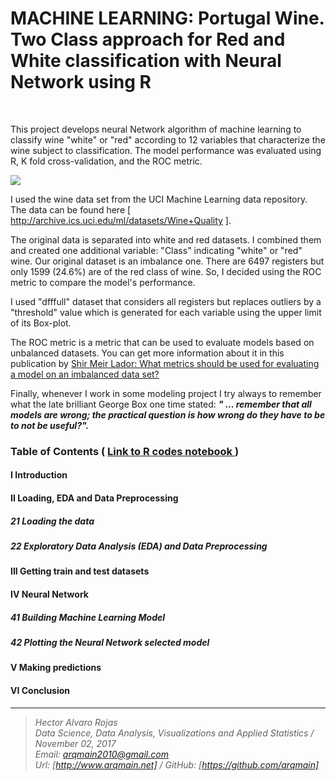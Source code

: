 # MACHINE LEARNING: Portugal Wine. Two Class approach for Red and White classification with Neural Network using R

<br>

This project develops neural Network algorithm of machine learning to classify wine "white" or "red" according to 12 variables that characterize the wine subject to classification. The model performance was evaluated using R, K fold cross-validation, and the ROC metric.


![](http://arqmain.net/iris/nnet-RedWhite-plot.png)



I used the wine data set from the UCI Machine Learning data repository. The data can be found here [ http://archive.ics.uci.edu/ml/datasets/Wine+Quality ]. 

The original data is separated into white and red datasets. I combined them and created one additional variable: "Class" indicating "white" or "red" wine. Our original dataset is an imbalance one. There are 6497 registers but only 1599 (24.6%) are of the red class of wine. So, I decided using the ROC metric to compare the model's performance.

I used "dfffull" dataset that considers all registers but replaces outliers by a "threshold" value which is generated for each variable using the upper limit of its Box-plot.

The ROC metric is a metric that can be used to evaluate models based on unbalanced datasets. You can get more information about it in this publication by [ Shir Meir Lador: What metrics should be used for evaluating a model on an imbalanced data set? ](https://medium.com/towards-data-science/what-metrics-should-we-use-on-imbalanced-data-set-precision-recall-roc-e2e79252aeba)

Finally, whenever I work in some modeling project I try always to remember what the late brilliant George Box one time stated: <i><b>" ... remember that all models are wrong; the practical question is how wrong do they have to be to not be useful?".</b></i>
<br>
### Table of Contents   (  [  Link to R codes notebook ]( http://nbviewer.jupyter.org/github/arqmain/Machine_Learning/blob/master/R_MLearning/MLearning_Classification_PWine_RedWhite_NNetwork_R_KFold/Project7_Portugal_WINE_TwoClass_RedWhite_NNetwork.ipynb))

#### I Introduction

#### II Loading, EDA and Data Preprocessing

##### 21 Loading the data

##### 22 Exploratory Data Analysis (EDA) and Data Preprocessing

#### III Getting train and test datasets

#### IV Neural Network

##### 41 Building Machine Learning Model

##### 42 Plotting the Neural Network selected model

#### V Making predictions

#### VI Conclusion


<hr>

><i>Hector Alvaro Rojas<br>
>Data Science, Data Analysis, Visualizations and Applied Statistics / November 02, 2017<br>
>Email: <arqmain2010@gmail.com> <br>
>Url: [http://www.arqmain.net]   /   GitHub: [https://github.com/arqmain]</i>

